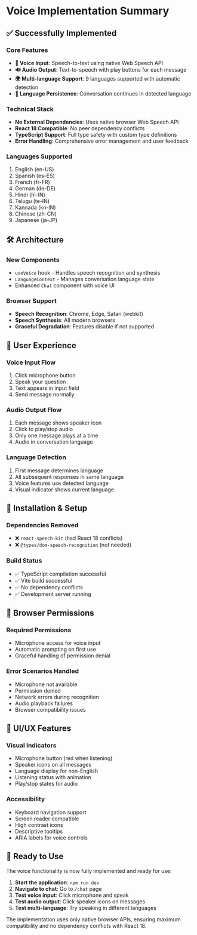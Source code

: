 # Voice Implementation Summary

## ✅ Successfully Implemented

### Core Features
- **🎤 Voice Input**: Speech-to-text using native Web Speech API
- **🔊 Audio Output**: Text-to-speech with play buttons for each message
- **🌍 Multi-language Support**: 9 languages supported with automatic detection
- **💬 Language Persistence**: Conversation continues in detected language

### Technical Stack
- **No External Dependencies**: Uses native browser Web Speech API
- **React 18 Compatible**: No peer dependency conflicts
- **TypeScript Support**: Full type safety with custom type definitions
- **Error Handling**: Comprehensive error management and user feedback

### Languages Supported
1. English (en-US)
2. Spanish (es-ES)
3. French (fr-FR)
4. German (de-DE)
5. Hindi (hi-IN)
6. Telugu (te-IN)
7. Kannada (kn-IN)
8. Chinese (zh-CN)
9. Japanese (ja-JP)

## 🛠️ Architecture

### New Components
- `useVoice` hook - Handles speech recognition and synthesis
- `LanguageContext` - Manages conversation language state
- Enhanced `Chat` component with voice UI

### Browser Support
- **Speech Recognition**: Chrome, Edge, Safari (webkit)
- **Speech Synthesis**: All modern browsers
- **Graceful Degradation**: Features disable if not supported

## 🎯 User Experience

### Voice Input Flow
1. Click microphone button
2. Speak your question
3. Text appears in input field
4. Send message normally

### Audio Output Flow
1. Each message shows speaker icon
2. Click to play/stop audio
3. Only one message plays at a time
4. Audio in conversation language

### Language Detection
1. First message determines language
2. All subsequent responses in same language
3. Voice features use detected language
4. Visual indicator shows current language

## 🔧 Installation & Setup

### Dependencies Removed
- ❌ `react-speech-kit` (had React 18 conflicts)
- ❌ `@types/dom-speech-recognition` (not needed)

### Build Status
- ✅ TypeScript compilation successful
- ✅ Vite build successful
- ✅ No dependency conflicts
- ✅ Development server running

## 📱 Browser Permissions

### Required Permissions
- Microphone access for voice input
- Automatic prompting on first use
- Graceful handling of permission denial

### Error Scenarios Handled
- Microphone not available
- Permission denied
- Network errors during recognition
- Audio playback failures
- Browser compatibility issues

## 🎨 UI/UX Features

### Visual Indicators
- Microphone button (red when listening)
- Speaker icons on all messages
- Language display for non-English
- Listening status with animation
- Play/stop states for audio

### Accessibility
- Keyboard navigation support
- Screen reader compatible
- High contrast icons
- Descriptive tooltips
- ARIA labels for voice controls

## 🚀 Ready to Use

The voice functionality is now fully implemented and ready for use:

1. **Start the application**: `npm run dev`
2. **Navigate to chat**: Go to `/chat` page
3. **Test voice input**: Click microphone and speak
4. **Test audio output**: Click speaker icons on messages
5. **Test multi-language**: Try speaking in different languages

The implementation uses only native browser APIs, ensuring maximum compatibility and no dependency conflicts with React 18.